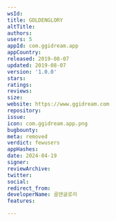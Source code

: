 ```yaml
---
wsId: 
title: GOLDENGLORY
altTitle: 
authors: 
users: 5
appId: com.ggidream.app
appCountry: 
released: 2019-08-07
updated: 2019-08-07
version: '1.0.0'
stars: 
ratings: 
reviews: 
size: 
website: https://www.ggidream.com
repository: 
issue: 
icon: com.ggidream.app.png
bugbounty: 
meta: removed
verdict: fewusers
appHashes: 
date: 2024-04-19
signer: 
reviewArchive: 
twitter: 
social: 
redirect_from: 
developerName: 골덴글로리
features: 

---
```


